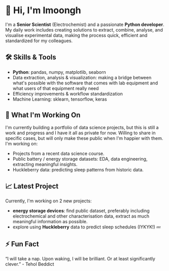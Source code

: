 # 👋 Hi, I'm Imoongh

I'm a **Senior Scientist** (Electrochemist) and a passionate **Python developer**. My daily work includes creating solutions to extract, combine, analyse, and visualise experimental data, making the process quick, efficient and standardized for my colleagues.

## 🛠️ Skills & Tools

- **Python**: pandas, numpy, matplotlib, seaborn
- Data extraction, analysis & visualization: making a bridge between what's possible with the software that comes with lab equipment and what users of that equipment really need 
- Efficiency improvements & workflow standardization
- Machine Learning: sklearn, tensorflow, keras

## 🚀 What I'm Working On

I'm currently building a portfolio of data science projects, but this is still a work and progress and I have it all as private for now. Willing to share in specific cases, but will only make these public when I'm happier with them. I'm working on:
  - Projects from a recent data science course. 
  - Public battery / energy storage datasets: EDA, data engineering, extracting meaningful insights.
  - Huckleberry data: predicting sleep patterns from historic data.

## 📈 Latest Project

Currently, I'm working on 2 new projects:
*  **energy storage devices**: find public dataset, preferably including electrochemical and other characterisation data, extract as much meaningful information as possible.
*  explore using **Huckleberry** data to predict sleep schedules (IYKYK!) 💤

## ⚡ Fun Fact

“I will take a nap. Upon waking, I will be brilliant. Or at least significantly clever.” - Tehol Beddict

<!--
**imoongh/imoongh** is a ✨ special ✨ repository because its README.md (this file) appears on your GitHub profile.
-->
